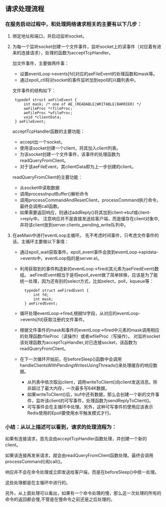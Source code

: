 ## 请求处理流程

### 在服务启动过程中，和处理网络请求相关的主要有以下几步：

1. 绑定地址和端口，并启动监听socket。  

2. 为每一个监听socket创建一个文件事件，监听socket上的读事件（对应着有进来的连接请求），处理的函数为acceptTcpHandler。  

    加文件事件，主要做两件事：
    - 设置eventLoop->events[fd]对应的aeFileEvent的处理函数和mask等。
    - 通过epoll_ctl将对socket的事件监听加到epoll的兴趣列表中。

    文件事件的结构如下：  

        typedef struct aeFileEvent {
            int mask; /* one of AE_(READABLE|WRITABLE|BARRIER) */
            aeFileProc *rfileProc;
            aeFileProc *wfileProc;
            void *clientData;
        } aeFileEvent;

    acceptTcpHandler函数的主要功能：
    - accept出一个socket。
    - 使用该socket创建一个client，将其加入client列表。
    - 为该socket创建一个文件事件，该事件的处理函数为readQueryFromClient。  
    - 对于该aeFileEvent，其clientData即为上一步创建的client。

    readQueryFromClient的主要功能：
    - 从socket中读取数据
    - 调用processInputBuffer()解析命令
    - 调用processCommandAndResetClient，processCommand执行命令，最终会调用call函数。
    - 如果需要返回响应，则通过addReply()将其加到client->buf或client->reply中。
      注意响应并不是直接发送给客户端，而是缓存在client对象中,并将该client放到server.clients_pending_write队列中。

4. 在aeMain中进行eventLoop主循环。
    先不考虑时间事件，只考虑文件事件的话，主循环主要做以下事情：
    - 通过epoll_wait获取事件。epoll_event事件会放到eventLoop->apidata->events中，eventLoop指的是server.el。
    - 利用获取到的事件构造新的eventLoop->fired(其元素为aeFiredEvent)数组。
        aeFiredEvent相当于是将epoll_event做了简单转换，应该是为了能统一处理，因为还有别的select方式，比如select，poll，kqueue等：

            typedef struct aeFiredEvent {
                int fd;
                int mask;
            } aeFiredEvent;
    - 循环处理eventLoop->fired,根据fd字段，从对应的eventLoop->events[fd]获取注册的文件事件。
    - 根据文件事件的mask和事件的eventLoop->fired中元素的mask调用相应的处理函数rfileProc（读操作）或者wfileProc（写操作）。 对监听socket该处理函数为acceptTcpHandler,对已连接socket，该函数为readQueryFromClient。
    - 在下一次循环开始前，在beforeSleep()函数中会调用handleClientsWithPendingWritesUsingThreads()来处理缓存的响应数据。
        - 从列表中依次取出client，调用writeToClient()向client发送消息。除非超过了最大内存，一次最多写64K数据。
        - 如果writeToClient()后，buf中还有数据，那么会创建一个新的文件事件，监听该client的可写事件，处理函数为sendReplyToClient()。
        - 可写事件会在主循环中处理。另外，这种可写事件的使用应该表示Redis使用的Epoll要使用水平触发模式才行。

### 小结：从以上描述可以看到，请求的处理流程为：  

如果有连接请求，首先会由acceptTcpHandler函数处理，并创建一个新的client。  

如果该连接再发来请求，就会由readQueryFromClient函数处理。最终会调用processCommand()和call()。 

响应并不会在命令处理或立即发送给客户端，而是在beforeSleep()中统一处理。

这些处理都是在主循环中进行的。

另外，从上面处理可以看出，如果有一个命令处理的慢，那么这一次处理的所有的命令的返回都会慢,不管是在慢命令之前还是之后处理的。
